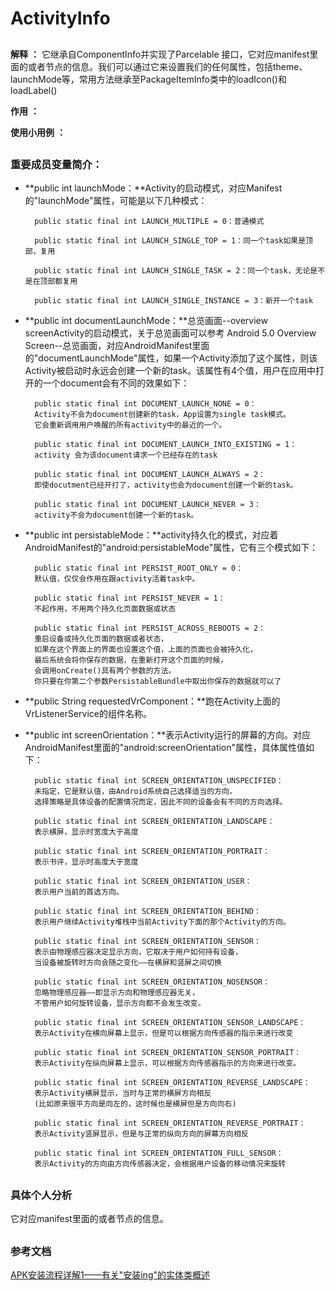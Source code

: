 # ActivityInfo #

##

**解释** **：**  它继承自ComponentInfo并实现了Parcelable 接口，它对应manifest里面的<activity>或者<receiver>节点的信息。我们可以通过它来设置我们的任何属性，包括theme、launchMode等，常用方法继承至PackageItemInfo类中的loadIcon()和loadLabel()


**作用** **：** 

**使用小用例** **：** 

##


### 重要成员变量简介： ###

- **public int launchMode：**Activity的启动模式，对应Manifest的"launchMode"属性，可能是以下几种模式：

		public static final int LAUNCH_MULTIPLE = 0：普通模式

		public static final int LAUNCH_SINGLE_TOP = 1：同一个task如果是顶部，复用

		public static final int LAUNCH_SINGLE_TASK = 2：同一个task，无论是不是在顶部都复用

		public static final int LAUNCH_SINGLE_INSTANCE = 3：新开一个task

- **public int documentLaunchMode：**总览画面--overview screenActivity的启动模式，关于总览画面可以参考 Android 5.0 Overview Screen--总览画面，对应AndroidManifest里面的"documentLaunchMode"属性，如果一个Activity添加了这个属性，则该Activity被启动时永远会创建一个新的task。该属性有4个值，用户在应用中打开的一个document会有不同的效果如下：

		public static final int DOCUMENT_LAUNCH_NONE = 0：
		Activity不会为document创建新的task，App设置为single task模式。
		它会重新调用用户唤醒的所有activity中的最近的一个。

		public static final int DOCUMENT_LAUNCH_INTO_EXISTING = 1：
		activity 会为该document请求一个已经存在的task

		public static final int DOCUMENT_LAUNCH_ALWAYS = 2：
		即使docutment已经开打了，activity也会为document创建一个新的task。

		public static final int DOCUMENT_LAUNCH_NEVER = 3：
		activity不会为document创建一个新的task。


- **public int persistableMode：**activity持久化的模式，对应着AndroidManifest的"android:persistableMode"属性，它有三个模式如下：

		public static final int PERSIST_ROOT_ONLY = 0：
		默认值，仅仅会作用在跟activity活着task中。

		public static final int PERSIST_NEVER = 1：
		不起作用，不用两个持久化页面数据或状态

		public static final int PERSIST_ACROSS_REBOOTS = 2：
		重启设备或持久化页面的数据或者状态，
		如果在这个界面上的界面也设置这个值，上面的页面也会被持久化，
		最后系统会将你保存的数据，在重新打开这个页面的时候，
		会调用onCreate()具有两个参数的方法。
		你只要在你第二个参数PersistableBundle中取出你保存的数据就可以了

- **public String requestedVrComponent：**跑在Activity上面的VrListenerService的组件名称。
 
- **public int screenOrientation：**表示Activity运行的屏幕的方向。对应AndroidManifest里面的"android:screenOrientation"属性，具体属性值如下：

		public static final int SCREEN_ORIENTATION_UNSPECIFIED：
		未指定，它是默认值，由Android系统自己选择适当的方向，
		选择策略是具体设备的配置情况而定，因此不同的设备会有不同的方向选择。

		public static final int SCREEN_ORIENTATION_LANDSCAPE：
		表示横屏，显示时宽度大于高度

		public static final int SCREEN_ORIENTATION_PORTRAIT：
		表示书评，显示时高度大于宽度

		public static final int SCREEN_ORIENTATION_USER：
		表示用户当前的首选方向。

		public static final int SCREEN_ORIENTATION_BEHIND：
		表示用户继续Activity堆栈中当前Activity下面的那个Activity的方向。

		public static final int SCREEN_ORIENTATION_SENSOR：
		表示由物理感应器决定显示方向，它取决于用户如何持有设备，
		当设备被旋转时方向会随之变化——在横屏和竖屏之间切换
		
		public static final int SCREEN_ORIENTATION_NOSENSOR：
		忽略物理感应器——即显示方向和物理感应器无关，
		不管用户如何旋转设备，显示方向都不会发生改变。

		public static final int SCREEN_ORIENTATION_SENSOR_LANDSCAPE：
		表示Activity在横向屏幕上显示，但是可以根据方向传感器的指示来进行改变

		public static final int SCREEN_ORIENTATION_SENSOR_PORTRAIT：
		表示Activity在纵向屏幕上显示，可以根据方向传感器指示的方向来进行改变。

		public static final int SCREEN_ORIENTATION_REVERSE_LANDSCAPE：
		表示Activity横屏显示，当时与正常的横屏方向相反
		(比如原来很平方向是向左的，这时候也是横屏但是方向向右)

		public static final int SCREEN_ORIENTATION_REVERSE_PORTRAIT：
		表示Activity竖屏显示，但是与正常的纵向方向的屏幕方向相反

		public static final int SCREEN_ORIENTATION_FULL_SENSOR：
		表示Activity的方向由方向传感器决定，会根据用户设备的移动情况来旋转


##


### 具体个人分析 ###

它对应manifest里面的<activity>或者<receiver>节点的信息。

##

### 参考文档 ###

[APK安装流程详解1——有关"安装ing"的实体类概述](https://www.jianshu.com/p/71c1ce538ee8)